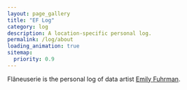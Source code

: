 ```yaml
---
layout: page_gallery
title: "EF Log"
category: log
description: A location-specific personal log.
permalink: /log/about
loading_animation: true
sitemap:
  priority: 0.9
---
```

Flâneuserie is the personal log of data artist [Emily Fuhrman](http://emilyfuhrman.co/).